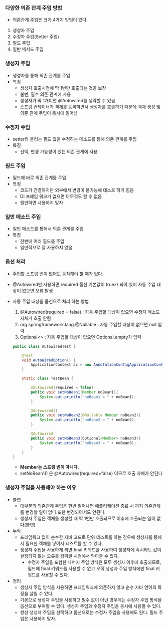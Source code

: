 ### 다양한 의존 관계 주입 방법

- 의존관계 주입은 크게 4가지 방법이 있다.
1. 생성자 주입
2. 수정자 주입(Setter 주입)
3. 필드 주입
4. 일반 메서드 주입

### 생성자 주입

- 생성자를 통해 의존 관계를 주입
- 특징
    - 생성자 호출시점에 딱 1번만 호출되는 것을 보장
    - 불변, 필수 의존 관계에 사용
    - 생성자가 딱 1개이면 @Autowired를 생략할 수 있음
    - 스프링 컨테이너가 객체를 등록하면서 생성자를 호출하기 때문에 객체 생성 및 의존 관계 주입이
    동시에 일어남

### 수정자 주입

- setter라 불리는 필드 값을 수정하는 메소드를 통해 의존 관계를 주집
- 특징
    - 선택, 변경 가능성이 있는 의존 관계에 사용

### 필드 주입

- 필드에 바로 의존 관계를 주입
- 특징
    - 코드가 간결하지만 외부에서 변경이 불가능해 테스트 하기 힘듬
    - DI 프레임 워크가 없으면 아무것도 할 수 없음
    - 웬만하면 사용하지 말자

### 일반 메소드 주입

- 일반 메소드를 통해서 의존 관계를 주입
- 특징
    - 한번에 여러 필드를 주입
    - 일반적으로 잘 사용하지 않음

### 옵션 처리

- 주입할 스프링 빈이 없어도 동작해야 할 때가 있다.
- @Autowired만 사용하면 required 옵션 기본값이 true가 되어 있어 자동 주입 대상이 없으면 오류 발생
- 자동 주입 대상을 옵션으로 처리 하는 방법
    1. @Autowired(required = false) : 자동 주입할 대상이 없으면 수정자 메소드 자체가 호출 안됨
    2. org.springframework.lang.@Nullable : 자동 주입할 대상이 없으면 null 입력
    3. Optional<> : 자동 주입할 대상이 없으면 Optional.empty가 입력
    
    ```java
    public class AutowiredTest {
    
        @Test
        void AutoWiredOption() {
            ApplicationContext ac = new AnnotationConfigApplicationContext(TestBean.class);
        }
    
        static class TestBean {
    
            @Autowired(required = false)
            public void setNoBean1(Member noBean1){
                System.out.println("noBean1 = " + noBean1);
            }
    
            @Autowired()
            public void setNoBean2(@Nullable Member noBean2){
                System.out.println("noBean2 = " + noBean2);
            }
    
            @Autowired
            public void setNoBean3(Optional<Member> noBean3){
                System.out.println("noBean3 = " + noBean3);
            }
        }
    }
    ```
    
    - **Member는 스프링 빈이 아니다.**
    - setNoBean1() 은 @Autowired(required=false) 이므로 호출 자체가 안된다


### 생성자 주입을 사용해야 하는 이유

- 불변
    - 대부분의 의존관계 주입은 한번 일어나면 애플리케이션 종료 시 까지 의존관계를 변경할 일이 없다.또한 변경되어서도 안된다.
    - 생성자 주입은 객체를 생성할 때 딱 1번만 호출되므로 이후에 호출되는 일이 없다(불변)
- 누락
    - 프레임워크 없이 순수한 자바 코드로 단위 테스트를 하는 경우에 생성자를 통해서 필요한 객체를 넣어서 테스트를  할 수 있다.
    - 생성자 주입을 사용하게 되면 final 키워드를 사용하여 생성자에 혹시라도 값이 설정되지 않는 오류를 컴파일 시점에서 막아줄 수 있다.
        - 수정자 주입을 포함한 나머지 주입 방식은 모두 생성자 이후에 호출되므로, 필드에 final 키워드를 사용할 수 없고 오직 생성자 주입 방식에만 final 키워드를 사용할 수 있다.
- 정리
    - 생성자 주입 방식을 사용하면 프레임워크에 의존하지 않고 순수 자바 언어의 특징을 살릴 수 있다.
    - 기본으로 생성자 주입을 사용하고 필수 값이 아닌 경우에는 수정자 주입 방식을 옵션으로 부여할 수 있다. 생성자 주입과 수정자 주입을 동시에 사용할 수 있다.
    - 항상 생성자 주입을 선택하고 옵션으로는 수정자 주입을 사용해도 된다. 필드 주입은 사용하지 말자.